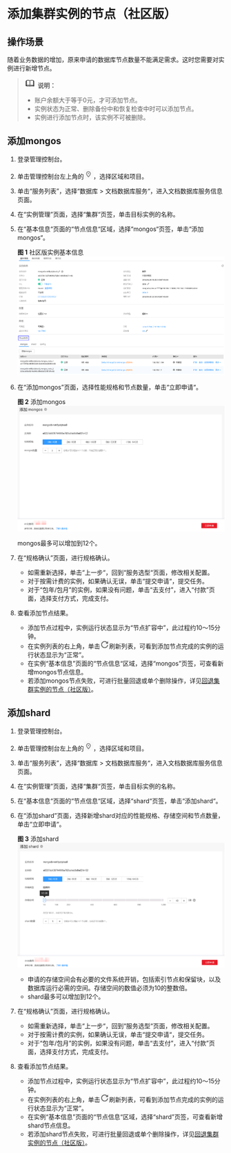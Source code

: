 # 添加集群实例的节点（社区版）<a name="zh-cn_topic_increase_nodes"></a>

## 操作场景<a name="section34286219201027"></a>

随着业务数据的增加，原来申请的数据库节点数量不能满足需求。这时您需要对实例进行新增节点。

>![](public_sys-resources/icon-note.gif) **说明：**   
>-   账户余额大于等于0元，才可添加节点。  
>-   实例状态为正常、删除备份中和恢复检查中时可以添加节点。  
>-   实例进行添加节点时，该实例不可被删除。  

## 添加mongos<a name="section51046890162836"></a>

1.  登录管理控制台。
2.  单击管理控制台左上角的![](figures/region.png)，选择区域和项目。
3.  单击“服务列表”，选择“数据库  \>  文档数据库服务“，进入文档数据库服务信息页面。
4.  在“实例管理”页面，选择“集群“页签，单击目标实例的名称。
5.  在“基本信息“页面的“节点信息“区域，选择“mongos“页签，单击“添加mongos“。

    **图 1**  社区版实例基本信息<a name="fig133991030204518"></a>  
    ![](figures/社区版实例基本信息.png "社区版实例基本信息")

6.  在“添加mongos”页面，选择性能规格和节点数量，单击“立即申请“。

    **图 2**  添加mongos<a name="fig167112521835"></a>  
    ![](figures/添加mongos.png "添加mongos")

    mongos最多可以增加到12个。

7.  在“规格确认”页面，进行规格确认。
    -   如需重新选择，单击“上一步“，回到“服务选型“页面，修改相关配置。
    -   对于按需计费的实例，如果确认无误，单击“提交申请“，提交任务。
    -   对于“包年/包月”的实例，如果没有问题，单击“去支付”，进入“付款”页面，选择支付方式，完成支付。

8.  查看添加节点结果。
    -   添加节点过程中，实例运行状态显示为“节点扩容中”，此过程约10～15分钟。
    -   在实例列表的右上角，单击![](figures/refresh.png)刷新列表，可看到添加节点完成的实例的运行状态显示为“正常”。
    -   在实例“基本信息”页面的“节点信息“区域，选择“mongos”页签，可查看新增mongos节点信息。
    -   若添加mongos节点失败，可进行批量回退或单个删除操作，详见[回退集群实例的节点（社区版）](回退集群实例的节点（社区版）.md)。


## 添加shard<a name="section3495337616353"></a>

1.  登录管理控制台。
2.  单击管理控制台左上角的![](figures/region.png)，选择区域和项目。
3.  单击“服务列表”，选择“数据库  \>  文档数据库服务“，进入文档数据库服务信息页面。
4.  在“实例管理”页面，选择“集群“页签，单击目标实例的名称。
5.  在“基本信息“页面的“节点信息“区域，选择“shard“页签，单击“添加shard“。
6.  在“添加shard”页面，选择新增shard对应的性能规格、存储空间和节点数量，单击“立即申请“。

    **图 3**  添加shard<a name="fig56091327566"></a>  
    ![](figures/添加shard.png "添加shard")

    -   申请的存储空间会有必要的文件系统开销，包括索引节点和保留块，以及数据库运行必需的空间。存储空间的数值必须为10的整数倍。
    -   shard最多可以增加到12个。

7.  在“规格确认”页面，进行规格确认。
    -   如需重新选择，单击“上一步“，回到“服务选型“页面，修改相关配置。
    -   对于按需计费的实例，如果确认无误，单击“提交申请“，提交任务。
    -   对于“包年/包月”的实例，如果没有问题，单击“去支付”，进入“付款”页面，选择支付方式，完成支付。

8.  查看添加节点结果。
    -   添加节点过程中，实例运行状态显示为“节点扩容中”，此过程约10～15分钟。
    -   在实例列表的右上角，单击![](figures/refresh.png)刷新列表，可看到添加节点完成的实例的运行状态显示为“正常”。
    -   在实例“基本信息”页面的“节点信息“区域，选择“shard”页签，可查看新增shard节点信息。
    -   若添加shard节点失败，可进行批量回退或单个删除操作，详见[回退集群实例的节点（社区版）](回退集群实例的节点（社区版）.md)。


